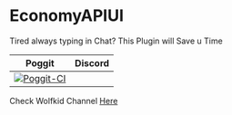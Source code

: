 # EconomyAPIUI
Tired always typing in Chat? This Plugin  will Save u Time

Poggit | Discord
------ | ------
[![Poggit-CI](https://poggit.pmmp.io/ci.shield/FutureDeveloperZ/EconomyAPIUI/EconomyAPIUI)](https://poggit.pmmp.io/ci/FutureDeveloperZ/EconomyAPIUI/EconomyAPIUI) | 



Check Wolfkid Channel [Here](https://youtube.com/c/Wolfkid)
